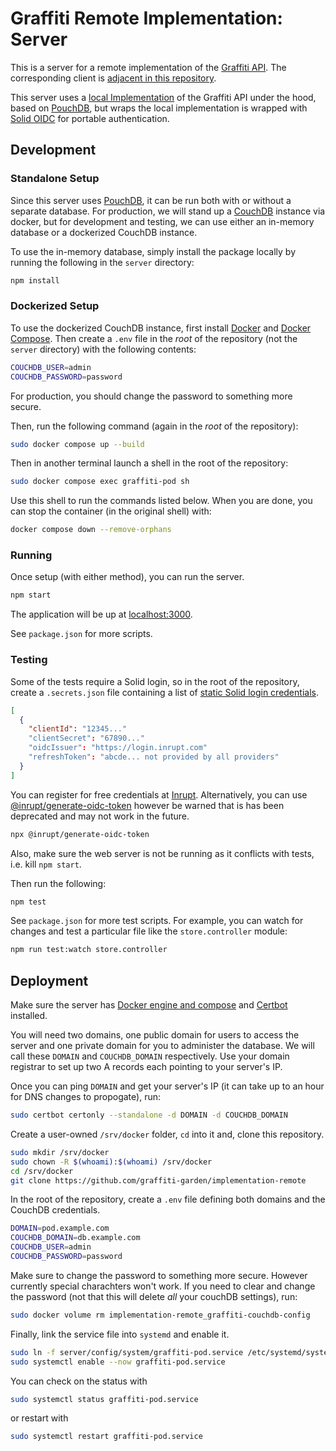 # Graffiti Remote Implementation: Server

This is a server for a remote implementation of the [Graffiti API](https://api.graffiti.garden/classes/Graffiti.html).
The corresponding client is [adjacent in this repository](../client).

This server uses a [local Implementation](https://github.com/graffiti-garden/implementation-local)
of the Graffiti API under the hood, based on [PouchDB](https://pouchdb.com/),
but wraps the local implementation is wrapped with [Solid OIDC](https://solid.github.io/solid-oidc/) for portable authentication.

## Development

### Standalone Setup

Since this server uses [PouchDB](https://pouchdb.com/), it can be run both with or without a separate database.
For production, we will stand up a [CouchDB](https://couchdb.apache.org/) instance via docker,
but for development and testing, we can use either an in-memory database or a dockerized CouchDB instance.

To use the in-memory database, simply install the package locally by running the following in the
`server` directory:

```bash
npm install
```

### Dockerized Setup

To use the dockerized CouchDB instance, first install [Docker](https://docs.docker.com/engine/install/#server) and [Docker Compose](https://docs.docker.com/compose/install/).
Then create a `.env` file in the *root* of the repository (not the `server` directory)
with the following contents:

```bash
COUCHDB_USER=admin
COUCHDB_PASSWORD=password
```

For production, you should change the password to something more secure.

Then, run the following command (again in the *root* of the repository):

```bash
sudo docker compose up --build
```

Then in another terminal launch a shell in the root of the repository:

```bash
sudo docker compose exec graffiti-pod sh
```

Use this shell to run the commands listed below. When you are done, you can stop the container (in the original shell) with:

```bash
docker compose down --remove-orphans
```

### Running

Once setup (with either method), you can run the server.

```bash
npm start
```

The application will be up at [localhost:3000](http://localhost:3000).

See `package.json` for more scripts.

### Testing

Some of the tests require a Solid login, so in the root of the repository,
create a `.secrets.json` file containing a list of [static Solid login credentials](https://docs.inrupt.com/developer-tools/javascript/client-libraries/tutorial/authenticate-nodejs-script/#authenticate-with-statically-registered-client-credentials).

```json
[
  {
    "clientId": "12345..."
    "clientSecret": "67890..."
    "oidcIssuer": "https://login.inrupt.com"
    "refreshToken": "abcde... not provided by all providers"
  }
]
```

You can register for free credentials at [Inrupt](https://login.inrupt.com/registration.html).
Alternatively, you can use [@inrupt/generate-oidc-token](https://github.com/inrupt/generate-oidc-token)
however be warned that is has been deprecated and may not work in the future.

```bash
npx @inrupt/generate-oidc-token
```

Also, make sure the web server is not be running as it conflicts with tests, i.e. kill `npm start`.

Then run the following:

```bash
npm test
```

See `package.json` for more test scripts.
For example, you can watch for changes and test a particular file like the `store.controller` module:

```bash
npm run test:watch store.controller
```

## Deployment

Make sure the server has [Docker engine and compose](https://docs.docker.com/engine/install/#server) and [Certbot](https://certbot.eff.org/instructions) installed.

You will need two domains, one public domain for users to access the server
and one private domain for you to administer the database.
We will call these `DOMAIN` and `COUCHDB_DOMAIN` respectively.
Use your domain registrar to set up two A records each pointing to your server's IP.

Once you can ping `DOMAIN` and get your server's IP
(it can take up to an hour for DNS changes to propogate), run:

```bash
sudo certbot certonly --standalone -d DOMAIN -d COUCHDB_DOMAIN
```

Create a user-owned `/srv/docker` folder, `cd` into it and, clone this repository.

```bash
sudo mkdir /srv/docker
sudo chown -R $(whoami):$(whoami) /srv/docker
cd /srv/docker
git clone https://github.com/graffiti-garden/implementation-remote
```

In the root of the repository, create a `.env` file defining both
domains and the CouchDB credentials.

```bash
DOMAIN=pod.example.com
COUCHDB_DOMAIN=db.example.com
COUCHDB_USER=admin
COUCHDB_PASSWORD=password
```

Make sure to change the password to something more secure. However
currently special charachters won't work.
If you need to clear and change the password (not that this will
delete *all* your couchDB settings), run:

```bash
sudo docker volume rm implementation-remote_graffiti-couchdb-config
```

Finally, link the service file into `systemd` and enable it.

```bash
sudo ln -f server/config/system/graffiti-pod.service /etc/systemd/system/
sudo systemctl enable --now graffiti-pod.service
```

You can check on the status with

```bash
sudo systemctl status graffiti-pod.service
```

or restart with

```bash
sudo systemctl restart graffiti-pod.service
```
